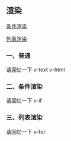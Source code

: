 ## 渲染

[条件渲染](https://cn.vuejs.org/v2/guide/conditional.html)

[列表渲染](https://cn.vuejs.org/v2/guide/list.html)

### 一、普通

请回忆一下 v-text v-html

### 二、条件渲染

请回忆一下 v-if

### 三、列表渲染

请回忆一下 v-for
